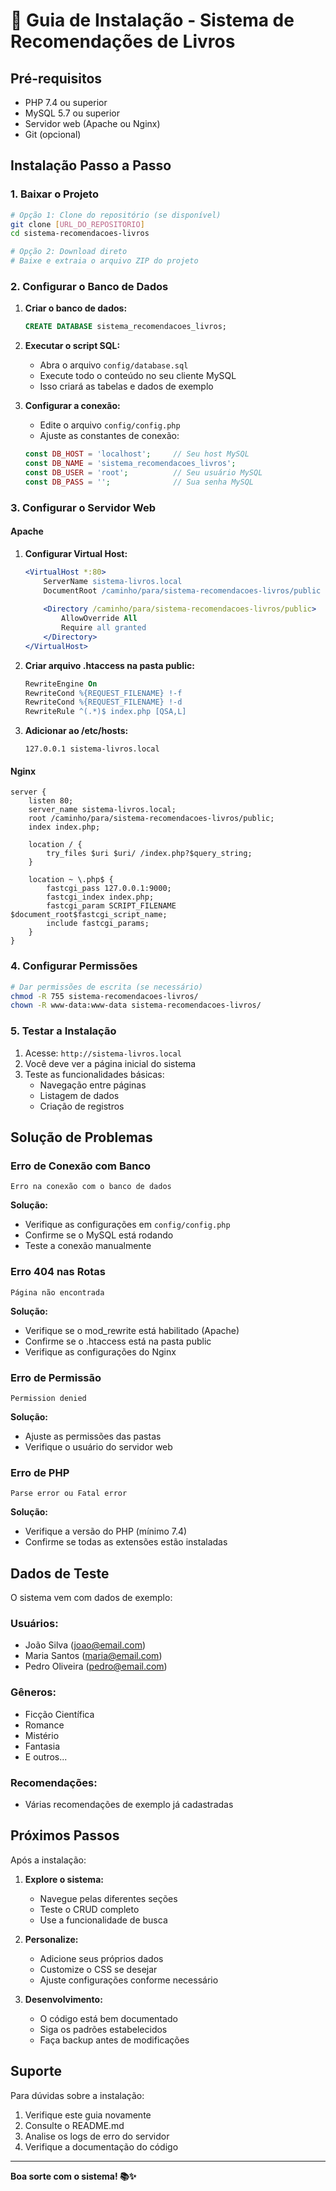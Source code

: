 # 🚀 Guia de Instalação - Sistema de Recomendações de Livros

## Pré-requisitos

- PHP 7.4 ou superior
- MySQL 5.7 ou superior
- Servidor web (Apache ou Nginx)
- Git (opcional)

## Instalação Passo a Passo

### 1. Baixar o Projeto

```bash
# Opção 1: Clone do repositório (se disponível)
git clone [URL_DO_REPOSITORIO]
cd sistema-recomendacoes-livros

# Opção 2: Download direto
# Baixe e extraia o arquivo ZIP do projeto
```

### 2. Configurar o Banco de Dados

1. **Criar o banco de dados:**
   ```sql
   CREATE DATABASE sistema_recomendacoes_livros;
   ```

2. **Executar o script SQL:**
   - Abra o arquivo `config/database.sql`
   - Execute todo o conteúdo no seu cliente MySQL
   - Isso criará as tabelas e dados de exemplo

3. **Configurar a conexão:**
   - Edite o arquivo `config/config.php`
   - Ajuste as constantes de conexão:
   ```php
   const DB_HOST = 'localhost';     // Seu host MySQL
   const DB_NAME = 'sistema_recomendacoes_livros';
   const DB_USER = 'root';          // Seu usuário MySQL
   const DB_PASS = '';              // Sua senha MySQL
   ```

### 3. Configurar o Servidor Web

#### Apache

1. **Configurar Virtual Host:**
   ```apache
   <VirtualHost *:80>
       ServerName sistema-livros.local
       DocumentRoot /caminho/para/sistema-recomendacoes-livros/public
       
       <Directory /caminho/para/sistema-recomendacoes-livros/public>
           AllowOverride All
           Require all granted
       </Directory>
   </VirtualHost>
   ```

2. **Criar arquivo .htaccess na pasta public:**
   ```apache
   RewriteEngine On
   RewriteCond %{REQUEST_FILENAME} !-f
   RewriteCond %{REQUEST_FILENAME} !-d
   RewriteRule ^(.*)$ index.php [QSA,L]
   ```

3. **Adicionar ao /etc/hosts:**
   ```
   127.0.0.1 sistema-livros.local
   ```

#### Nginx

```nginx
server {
    listen 80;
    server_name sistema-livros.local;
    root /caminho/para/sistema-recomendacoes-livros/public;
    index index.php;

    location / {
        try_files $uri $uri/ /index.php?$query_string;
    }

    location ~ \.php$ {
        fastcgi_pass 127.0.0.1:9000;
        fastcgi_index index.php;
        fastcgi_param SCRIPT_FILENAME $document_root$fastcgi_script_name;
        include fastcgi_params;
    }
}
```

### 4. Configurar Permissões

```bash
# Dar permissões de escrita (se necessário)
chmod -R 755 sistema-recomendacoes-livros/
chown -R www-data:www-data sistema-recomendacoes-livros/
```

### 5. Testar a Instalação

1. Acesse: `http://sistema-livros.local`
2. Você deve ver a página inicial do sistema
3. Teste as funcionalidades básicas:
   - Navegação entre páginas
   - Listagem de dados
   - Criação de registros

## Solução de Problemas

### Erro de Conexão com Banco

```
Erro na conexão com o banco de dados
```

**Solução:**
- Verifique as configurações em `config/config.php`
- Confirme se o MySQL está rodando
- Teste a conexão manualmente

### Erro 404 nas Rotas

```
Página não encontrada
```

**Solução:**
- Verifique se o mod_rewrite está habilitado (Apache)
- Confirme se o .htaccess está na pasta public
- Verifique as configurações do Nginx

### Erro de Permissão

```
Permission denied
```

**Solução:**
- Ajuste as permissões das pastas
- Verifique o usuário do servidor web

### Erro de PHP

```
Parse error ou Fatal error
```

**Solução:**
- Verifique a versão do PHP (mínimo 7.4)
- Confirme se todas as extensões estão instaladas

## Dados de Teste

O sistema vem com dados de exemplo:

### Usuários:
- João Silva (joao@email.com)
- Maria Santos (maria@email.com)
- Pedro Oliveira (pedro@email.com)

### Gêneros:
- Ficção Científica
- Romance
- Mistério
- Fantasia
- E outros...

### Recomendações:
- Várias recomendações de exemplo já cadastradas

## Próximos Passos

Após a instalação:

1. **Explore o sistema:**
   - Navegue pelas diferentes seções
   - Teste o CRUD completo
   - Use a funcionalidade de busca

2. **Personalize:**
   - Adicione seus próprios dados
   - Customize o CSS se desejar
   - Ajuste configurações conforme necessário

3. **Desenvolvimento:**
   - O código está bem documentado
   - Siga os padrões estabelecidos
   - Faça backup antes de modificações

## Suporte

Para dúvidas sobre a instalação:
1. Verifique este guia novamente
2. Consulte o README.md
3. Analise os logs de erro do servidor
4. Verifique a documentação do código

---

**Boa sorte com o sistema! 📚✨**

